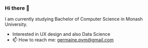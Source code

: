 ### Hi there 👋

<!--
**germainepym/germainepym** is a ✨ _special_ ✨ repository because its `README.md` (this file) appears on your GitHub profile.

Here are some ideas to get you started:

- 🔭 I’m currently working on ...
- 🌱 I’m currently learning ...
- 👯 I’m looking to collaborate on ...
- 🤔 I’m looking for help with ...
- 💬 Ask me about ...

- 😄 Pronouns: ...
- ⚡ Fun fact: ...
-->
I am currently studying Bachelor of Computer Science in Monash University.

- Interested in UX design and also Data Science
- 📫 How to reach me: germaine.pym@gmail.com

